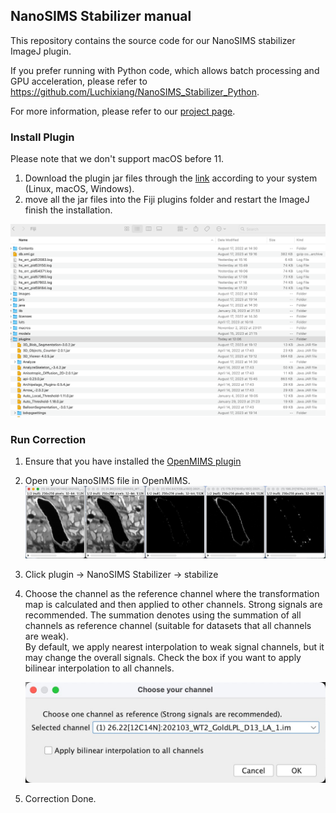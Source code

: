 ## NanoSIMS Stabilizer manual

This repository contains the source code for our NanoSIMS stabilizer ImageJ plugin. 

If you prefer running with Python code, which allows batch processing and GPU acceleration, please refer to https://github.com/Luchixiang/NanoSIMS_Stabilizer_Python. 

For more information, please refer to our [project page](https://www.haibojianglab.com/nanosims-stabilizer). 
### Install Plugin

Please note that we don't support macOS before 11.  

1. Download the plugin jar files through the [link](https://connecthkuhk-my.sharepoint.com/:f:/g/personal/u3590540_connect_hku_hk/Ejyw6saUUttCkM6umHp4L5YB7MmQ9e3_fSJ8PNjlZiCgUg?e=Y4krzx) according to your system (Linux, macOS, Windows). 
3. move all the jar files into the Fiji plugins folder and restart the ImageJ finish the installation.

![image-20230822121808072](./img/install.png)

### Run Correction

1. Ensure that you have installed the [OpenMIMS plugin](https://usermanual.wiki/Pdf/OpenMimsManual.682350371.pdf)
2. Open your NanoSIMS file in OpenMIMS. ![image-20240108200032432](./img/openmims.jpg)

3. Click plugin -> NanoSIMS Stabilizer -> stabilize

4. Choose the channel as the reference channel where the transformation map is calculated and then applied to other channels. Strong signals are recommended. The summation denotes using the summation of all channels as reference channel (suitable for datasets that all channels are weak).  
By default, we apply nearest interpolation to weak signal channels, but it may change the overall signals. Check the box if you want to apply bilinear interpolation to all channels.

   ![image-20240108200232561](./img/channel.jpg)

5. Correction Done. 